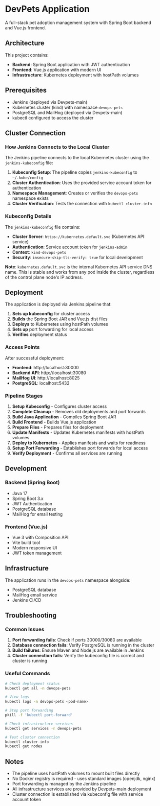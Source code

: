 # DevPets Application

A full-stack pet adoption management system with Spring Boot backend and Vue.js frontend.

## Architecture

This project contains:
- **Backend**: Spring Boot application with JWT authentication
- **Frontend**: Vue.js application with modern UI
- **Infrastructure**: Kubernetes deployment with hostPath volumes

## Prerequisites

- Jenkins (deployed via Devpets-main)
- Kubernetes cluster (kind) with namespace `devops-pets`
- PostgreSQL and MailHog (deployed via Devpets-main)
- kubectl configured to access the cluster

## Cluster Connection

### How Jenkins Connects to the Local Cluster

The Jenkins pipeline connects to the local Kubernetes cluster using the `jenkins-kubeconfig` file:

1. **Kubeconfig Setup**: The pipeline copies `jenkins-kubeconfig` to `~/.kube/config`
2. **Cluster Authentication**: Uses the provided service account token for authentication
3. **Namespace Management**: Creates or verifies the `devops-pets` namespace exists
4. **Cluster Verification**: Tests the connection with `kubectl cluster-info`

### Kubeconfig Details

The `jenkins-kubeconfig` file contains:
- **Cluster Server**: `https://kubernetes.default.svc` (Kubernetes API service)
- **Authentication**: Service account token for `jenkins-admin`
- **Context**: `kind-devops-pets`
- **Security**: `insecure-skip-tls-verify: true` for local development

**Note**: `kubernetes.default.svc` is the internal Kubernetes API service DNS name. This is stable and works from any pod inside the cluster, regardless of the control plane node's IP address.

## Deployment

The application is deployed via Jenkins pipeline that:

1. **Sets up kubeconfig** for cluster access
2. **Builds** the Spring Boot JAR and Vue.js dist files
3. **Deploys** to Kubernetes using hostPath volumes
4. **Sets up** port forwarding for local access
5. **Verifies** deployment status

### Access Points

After successful deployment:
- **Frontend**: http://localhost:30000
- **Backend API**: http://localhost:30080
- **MailHog UI**: http://localhost:8025
- **PostgreSQL**: localhost:5432

### Pipeline Stages

1. **Setup Kubeconfig** - Configures cluster access
2. **Complete Cleanup** - Removes old deployments and port forwards
3. **Build Java Application** - Compiles Spring Boot JAR
4. **Build Frontend** - Builds Vue.js application
5. **Prepare Files** - Prepares files for deployment
6. **Update Manifests** - Updates Kubernetes manifests with hostPath volumes
7. **Deploy to Kubernetes** - Applies manifests and waits for readiness
8. **Setup Port Forwarding** - Establishes port forwards for local access
9. **Verify Deployment** - Confirms all services are running

## Development

### Backend (Spring Boot)
- Java 17
- Spring Boot 3.x
- JWT Authentication
- PostgreSQL database
- MailHog for email testing

### Frontend (Vue.js)
- Vue 3 with Composition API
- Vite build tool
- Modern responsive UI
- JWT token management

## Infrastructure

The application runs in the `devops-pets` namespace alongside:
- PostgreSQL database
- MailHog email service
- Jenkins CI/CD

## Troubleshooting

### Common Issues

1. **Port forwarding fails**: Check if ports 30000/30080 are available
2. **Database connection fails**: Verify PostgreSQL is running in the cluster
3. **Build failures**: Ensure Maven and Node.js are available in Jenkins
4. **Cluster connection fails**: Verify the kubeconfig file is correct and cluster is running

### Useful Commands

```bash
# Check deployment status
kubectl get all -n devops-pets

# View logs
kubectl logs -n devops-pets <pod-name>

# Stop port forwarding
pkill -f 'kubectl port-forward'

# Check infrastructure services
kubectl get services -n devops-pets

# Test cluster connection
kubectl cluster-info
kubectl get nodes
```

## Notes

- The pipeline uses hostPath volumes to mount built files directly
- No Docker registry is required - uses standard images (openjdk, nginx)
- Port forwarding is managed by the Jenkins pipeline
- All infrastructure services are provided by Devpets-main deployment
- Cluster connection is established via kubeconfig file with service account token
